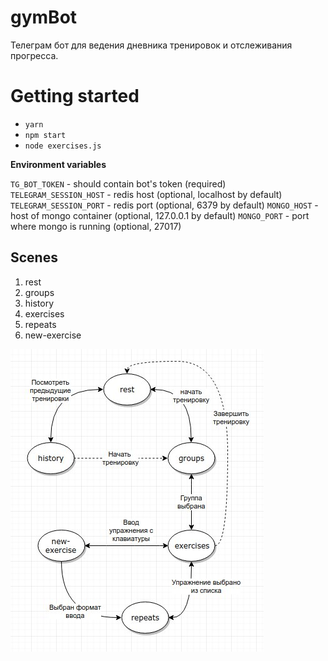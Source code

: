 # gymBot

Телеграм бот для ведения дневника тренировок и отслеживания прогресса.

# Getting started

- `yarn`
- `npm start`
- `node exercises.js`

**Environment variables**

`TG_BOT_TOKEN` - should contain bot's token (required)  
`TELEGRAM_SESSION_HOST` - redis host (optional, localhost by default)  
`TELEGRAM_SESSION_PORT` - redis port (optional, 6379 by default)
`MONGO_HOST` - host of mongo container (optional, 127.0.0.1 by default)
`MONGO_PORT` - port where mongo is running (optional, 27017)

## Scenes

1. rest
2. groups
3. history
4. exercises
5. repeats
6. new-exercise

[![states diagram](docs/sm-map.jpg)](https://www.draw.io/#G13zr-dOdOzLFq-QRwO_9vNef2uWS-OtA1)